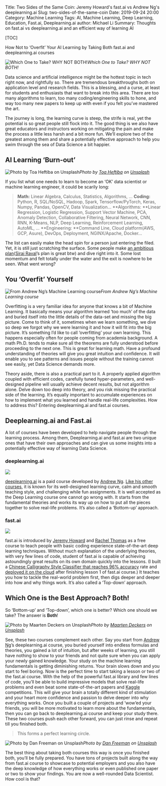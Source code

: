 Title: Two Sides of the Same Coin: Jeremy Howard's fast.ai vs Andrew Ng's deeplearning.ai
Slug: two-sides-of-the-same-coin
Date: 2019-09-24 20:00
Category: Machine Learning
Tags: AI, Machine Learning, Deep Learning, Education, Fast.ai, Deeplearning.ai
author: Michael Li
Summary: Thoughts on fast.ai vs deeplearning.ai and an efficient way of learning AI

[TOC]

How Not to ‘Overfit’ Your AI Learning by Taking Both fast.ai and deeplearning.ai courses

![Which One to Take? WHY NOT BOTH!](https://cdn-images-1.medium.com/max/2000/1*exk4TRN--2VW9fQT64MhdA.png)*Which One to Take? WHY NOT BOTH!*

Data science and artificial intelligence might be the hottest topic in tech right now, and rightfully so. There are tremendous breakthroughs both on application level and research fields. This is a blessing, and a curse, at least for students and enthusiasts that want to break into this area. There are too many algorithms to learn, too many coding/engineering skills to hone, and way too many new papers to keep up with even if you felt you’ve mastered the art.

The journey is long, the learning curve is steep, the strife is real, yet the potential is so great people still flock into it. The good thing is we also have great educators and instructors working on mitigating the pain and make the process a little less harsh and a bit more fun. We’ll explore two of the greatest among them and share a potentially effective approach to help you swim through the sea of Data Science a bit happier.

## AI Learning ‘Burn-out’

![Photo by [Toa Heftiba](https://unsplash.com/@heftiba?utm_source=medium&utm_medium=referral) on [Unsplash](https://unsplash.com?utm_source=medium&utm_medium=referral)](https://cdn-images-1.medium.com/max/6552/0*vniRBklRl5-vxXQU)*Photo by [Toa Heftiba](https://unsplash.com/@heftiba?utm_source=medium&utm_medium=referral) on [Unsplash](https://unsplash.com?utm_source=medium&utm_medium=referral)*

If you list what one needs to learn to become an ‘OK’ data scientist or machine learning engineer, it could be scarily long:
> **Math:** Linear Algebra, Calculus, Statistics, Algorithms, …
> **Coding:** Python, R, SQL/NoSQL, Hadoop, Spark, Tensorflow/PyTorch, Keras, Numpy, Pandas, OpenCV, Data Visualization…
> **Algorithms: **Linear Regression, Logistic Regression, Support Vector Machine, PCA, Anomaly Detection, Collaborative Filtering, Neural Network, CNN, RNN, K-Means, NLP, Deep Learning, Reinforcement Learning, AutoML, …
> **Engineering: **Command Line, Cloud platform(AWS, GCP, Asure), DevOps, Deployment, NGINX/Apache, Docker…

The list can easily make the head spin for a person just entering the filed. Yet, it is still just scratching the surface. Some people make [an ambitious plan](https://github.com/llSourcell/Learn_Machine_Learning_in_3_Months)([Siraj Raval](undefined)’s plan is great btw) and dive right into it. Some lost momentum and felt totally under the water and the exit is nowhere to be seen. What went wrong?

## You ‘Overfit’ Yourself

![From Andrew Ng’s Machine Learning course](https://cdn-images-1.medium.com/max/2512/0*tAHgUC2bqm0nefpg.PNG)*From Andrew Ng’s Machine Learning course*

Overfitting is a very familiar idea for anyone that knows a bit of Machine Learning. It basically means your algorithm learned ‘too much’ of the data and buried itself into the little details of the data-set and missing the big picture. Come to think of it, sometimes when we learn something, we dive so deep we forgot why we were learning it and how it will fit into the big picture. It’s something I’d like to call ‘overfitting’ your own learning. This happens especially often for people coming from academia background. A math Ph.D. tends to make sure all the theorems are fully understood before proceeding to the next one. This is great for learning math. Have a profound understanding of theories will give you great intuition and confidence. It will enable you to see patterns and issues people without the training cannot see easily, yet Data Science demands more.

Theory aside, there is also a practical part to it. A properly applied algorithm coupled with efficient codes, carefully tuned hyper-parameters, and well-designed pipeline will usually achieve decent results, but not algorithm alone. Delve down too deep into theory, and you risk missing the practical side of the learning. It’s equally important to accumulate experiences on how to implement what you learned and handle real-life complexities. How to address this? Entering deeplearning.ai and fast.ai courses.

## Deeplearning.ai and Fast.ai

A lot of courses have been developed to help navigate people through the learning process. Among them, Deeplearning.ai and fast.ai are two unique ones that have their own approaches and can give us some insights into a potentially effective way of learning Data Science.

### deeplearning.ai

![](https://cdn-images-1.medium.com/max/2160/0*H0fyjfnf0KgEx91q.jpeg)

[deeplearning.ai](https://www.deeplearning.ai/) is a paid course developed by [Andrew Ng](undefined). [Like his other courses](https://medium.com/datadriveninvestor/thoughts-on-andrew-ngs-machine-learning-course-7724df76320f), it is known for its well-designed learning curve, calm and smooth teaching style, and challenging while fun assignments. It is well accepted as the Deep Learning course one cannot go wrong with. It starts from the fundamental theories and works its way up on how to put all the pieces together to solve real-life problems. It’s also called a ‘Bottom-up’ approach.

### fast.ai

![](https://cdn-images-1.medium.com/max/5200/0*W1zoWbhNPkQk7zar.jpg)

fast.ai is introduced by [Jeremy Howard](undefined) and [Rachel Thomas](undefined) as a free course to teach people with basic coding experience state-of-the-art deep learning techniques. Without much explanation of the underlying theories, with very few lines of code, student of fast.ai is capable of achieving astoundingly great results on its own domain quickly into the lessons. (I built a [Chinese Calligraphy Style Classifier that reaches 96% accuracy](https://medium.com/datadriveninvestor/deep-learning-models-by-fast-ai-library-c1cccc13e2b3) rate and [deployed it on the cloud](https://towardsdatascience.com/how-to-deploy-your-machine-learning-web-app-to-digital-ocean-64bd19ce15e2) after finishing lesson 1 of fast.ai course.) It teaches you how to tackle the real-world problem first, then digs deeper and deeper into how and why things work. It’s also called a ‘Top-down’ approach.

## Which One is the Best Approach? Both!

So ‘Bottom-up’ and ‘Top-down’, which one is better? Which one should we take? The answer is **Both**!

![Photo by [Maarten Deckers](https://unsplash.com/@maartendeckers?utm_source=medium&utm_medium=referral) on [Unsplash](https://unsplash.com?utm_source=medium&utm_medium=referral)](https://cdn-images-1.medium.com/max/9000/0*0E2S0M23a9GtlOfI)*Photo by [Maarten Deckers](https://unsplash.com/@maartendeckers?utm_source=medium&utm_medium=referral) on [Unsplash](https://unsplash.com?utm_source=medium&utm_medium=referral)*

See, these two courses complement each other. Say you start from [Andrew Ng](undefined)’s deeplearning.ai course, you buried yourself into endless formulas and theories, you gained a lot of intuition, but after weeks of learning, you still have nothing to show to your friends and not quite sure when you can apply your newly gained knowledge. Your study on the machine learning fundamentals is getting diminishing returns. Your brain slows down and you start to feel boring. Now is the perfect time to start taking a lesson or two of the fast.ai course. With the help of the powerful fast.ai library and few lines of code, you’ll be able to build impressive models that solve real-life problems and even beat some state-of-the-art papers and [Kaggle](http://kaggle.com) competitions. This will give your brain a totally different kind of stimulation and your heart more confidence and passion to delve deeper into why everything works. Once you built a couple of projects and ‘wow’ed your friends, you will be more motivated to learn more about the fundamentals, then you can go back to deeplearning.ai course and keep your study there. These two courses push each other forward, you can just rinse and repeat till you finished both.
> This forms a perfect learning circle.

![Photo by [Dan Freeman](https://unsplash.com/@danfreemanphoto?utm_source=medium&utm_medium=referral) on [Unsplash](https://unsplash.com?utm_source=medium&utm_medium=referral)](https://cdn-images-1.medium.com/max/9688/0*Y-6oyPq53_8ppU0o)*Photo by [Dan Freeman](https://unsplash.com/@danfreemanphoto?utm_source=medium&utm_medium=referral) on [Unsplash](https://unsplash.com?utm_source=medium&utm_medium=referral)*

The best thing about taking both courses this way is once you finished both, you’ll be fully prepared. You have tons of projects built along the way from fast.ai course to showcase to potential employers and you also have the deep knowledge of how everything works or even published one paper or two to show your findings. You are now a well-rounded Data Scientist. How cool is that?
